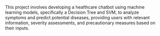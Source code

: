 This project involves developing a healthcare chatbot using machine learning models, specifically a Decision Tree and SVM, to analyze symptoms and predict potential diseases, providing users with relevant information, severity assessments, and precautionary measures based on their inputs.

